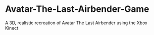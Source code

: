 # Avatar-The-Last-Airbender-Game
A 3D, realistic recreation of Avatar The Last Airbender using the Xbox Kinect
